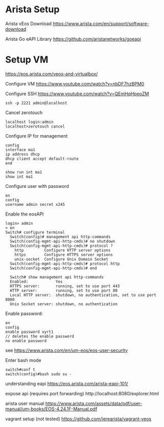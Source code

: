 # Arista Setup

Arista vEos Download
https://www.arista.com/en/support/software-download

Arista Go eAPI Library
https://github.com/aristanetworks/goeapi

# Setup VM

https://eos.arista.com/veos-and-virtualbox/

Configure VM
https://www.youtube.com/watch?v=nbDF7hzBPM0

Configure SSH
https://www.youtube.com/watch?v=QEmHqHpeoZM

```
ssh -p 2221 admin@localhost
```

Cancel zerotouch

```
localhost login:admin
localhost>zerotouch cancel
```

Configure IP for management

```
config
interface ma1
ip address dhcp
dhcp client accept default-route
end

show run int ma1
show int ma1
```

Configure user with password

```
en
config
username admin secret x245
```

Enable the eosAPI

```
login> admin
> en
Switch# configure terminal
  Switch(config)# management api http-commands
  Switch(config-mgmt-api-http-cmds)# no shutdown
  Switch(config-mgmt-api-http-cmds)# protocol ?
    http         Configure HTTP server options
    https        Configure HTTPS server options
    unix-socket  Configure Unix Domain Socket
  Switch(config-mgmt-api-http-cmds)# protocol http
  Switch(config-mgmt-api-http-cmds)# end

  Switch# show management api http-commands
  Enabled:            Yes
  HTTPS server:       running, set to use port 443
  HTTP server:        running, set to use port 80
  Local HTTP server:  shutdown, no authentication, set to use port 8080
  Unix Socket server: shutdown, no authentication
```

Enable password:

```
en
config
enable password xyrt1
// deletes the enable password
no enable password 
```

see https://www.arista.com/en/um-eos/eos-user-security

Enter bash mode

```
switch#conf t
switch(config)#bash sudo su -
```

understanding eapi
https://eos.arista.com/arista-eapi-101/

expose api (requires port forwarding)
http://localhost:8080/explorer.html

arista user manual
https://www.arista.com/assets/data/pdf/user-manual/um-books/EOS-4.24.1F-Manual.pdf

vagrant setup (not tested)
https://github.com/jerearista/vagrant-veos